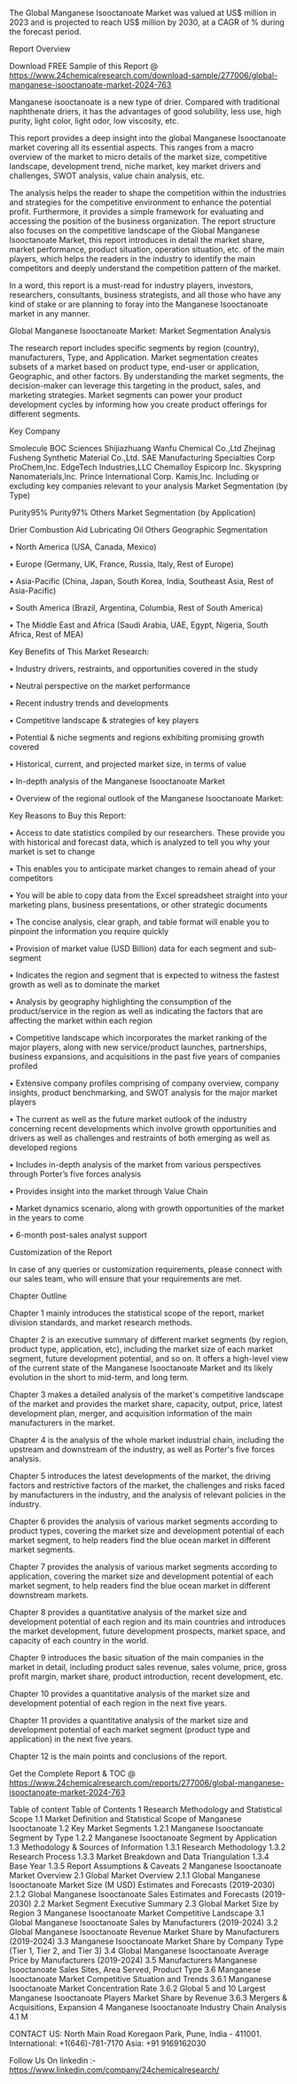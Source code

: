 The Global Manganese Isooctanoate Market was valued at US$ million in 2023 and is projected to reach US$ million by 2030, at a CAGR of % during the forecast period.

Report Overview

Download FREE Sample of this Report @ https://www.24chemicalresearch.com/download-sample/277006/global-manganese-isooctanoate-market-2024-763

Manganese isooctanoate is a new type of drier. Compared with traditional naphthenate driers, it has the advantages of good solubility, less use, high purity, light color, light odor, low viscosity, etc.

This report provides a deep insight into the global Manganese Isooctanoate market covering all its essential aspects. This ranges from a macro overview of the market to micro details of the market size, competitive landscape, development trend, niche market, key market drivers and challenges, SWOT analysis, value chain analysis, etc.

The analysis helps the reader to shape the competition within the industries and strategies for the competitive environment to enhance the potential profit. Furthermore, it provides a simple framework for evaluating and accessing the position of the business organization. The report structure also focuses on the competitive landscape of the Global Manganese Isooctanoate Market, this report introduces in detail the market share, market performance, product situation, operation situation, etc. of the main players, which helps the readers in the industry to identify the main competitors and deeply understand the competition pattern of the market.

In a word, this report is a must-read for industry players, investors, researchers, consultants, business strategists, and all those who have any kind of stake or are planning to foray into the Manganese Isooctanoate market in any manner.

Global Manganese Isooctanoate Market: Market Segmentation Analysis

The research report includes specific segments by region (country), manufacturers, Type, and Application. Market segmentation creates subsets of a market based on product type, end-user or application, Geographic, and other factors. By understanding the market segments, the decision-maker can leverage this targeting in the product, sales, and marketing strategies. Market segments can power your product development cycles by informing how you create product offerings for different segments.

Key Company

Smolecule
BOC Sciences
Shijiazhuang Wanfu Chemical Co.,Ltd
Zhejinag Fusheng Synthetic Material Co.,Ltd.
SAE Manufacturing Specialties Corp
ProChem,Inc.
EdgeTech Industries,LLC
Chemalloy
Espicorp Inc.
Skyspring Nanomaterials,Inc.
Prince International Corp.
Kamis,Inc.
Including or excluding key companies relevant to your analysis
Market Segmentation (by Type)

Purity95%
Purity97%
Others
Market Segmentation (by Application)

Drier
Combustion Aid
Lubricating Oil
Others
Geographic Segmentation

• North America (USA, Canada, Mexico)

• Europe (Germany, UK, France, Russia, Italy, Rest of Europe)

• Asia-Pacific (China, Japan, South Korea, India, Southeast Asia, Rest of Asia-Pacific)

• South America (Brazil, Argentina, Columbia, Rest of South America)

• The Middle East and Africa (Saudi Arabia, UAE, Egypt, Nigeria, South Africa, Rest of MEA)

Key Benefits of This Market Research:

• Industry drivers, restraints, and opportunities covered in the study

• Neutral perspective on the market performance

• Recent industry trends and developments

• Competitive landscape & strategies of key players

• Potential & niche segments and regions exhibiting promising growth covered

• Historical, current, and projected market size, in terms of value

• In-depth analysis of the Manganese Isooctanoate Market

• Overview of the regional outlook of the Manganese Isooctanoate Market:

Key Reasons to Buy this Report:

• Access to date statistics compiled by our researchers. These provide you with historical and forecast data, which is analyzed to tell you why your market is set to change

• This enables you to anticipate market changes to remain ahead of your competitors

• You will be able to copy data from the Excel spreadsheet straight into your marketing plans, business presentations, or other strategic documents

• The concise analysis, clear graph, and table format will enable you to pinpoint the information you require quickly

• Provision of market value (USD Billion) data for each segment and sub-segment

• Indicates the region and segment that is expected to witness the fastest growth as well as to dominate the market

• Analysis by geography highlighting the consumption of the product/service in the region as well as indicating the factors that are affecting the market within each region

• Competitive landscape which incorporates the market ranking of the major players, along with new service/product launches, partnerships, business expansions, and acquisitions in the past five years of companies profiled

• Extensive company profiles comprising of company overview, company insights, product benchmarking, and SWOT analysis for the major market players

• The current as well as the future market outlook of the industry concerning recent developments which involve growth opportunities and drivers as well as challenges and restraints of both emerging as well as developed regions

• Includes in-depth analysis of the market from various perspectives through Porter’s five forces analysis

• Provides insight into the market through Value Chain

• Market dynamics scenario, along with growth opportunities of the market in the years to come

• 6-month post-sales analyst support

Customization of the Report

In case of any queries or customization requirements, please connect with our sales team, who will ensure that your requirements are met.

Chapter Outline

Chapter 1 mainly introduces the statistical scope of the report, market division standards, and market research methods.

Chapter 2 is an executive summary of different market segments (by region, product type, application, etc), including the market size of each market segment, future development potential, and so on. It offers a high-level view of the current state of the Manganese Isooctanoate Market and its likely evolution in the short to mid-term, and long term.

Chapter 3 makes a detailed analysis of the market's competitive landscape of the market and provides the market share, capacity, output, price, latest development plan, merger, and acquisition information of the main manufacturers in the market.

Chapter 4 is the analysis of the whole market industrial chain, including the upstream and downstream of the industry, as well as Porter's five forces analysis.

Chapter 5 introduces the latest developments of the market, the driving factors and restrictive factors of the market, the challenges and risks faced by manufacturers in the industry, and the analysis of relevant policies in the industry.

Chapter 6 provides the analysis of various market segments according to product types, covering the market size and development potential of each market segment, to help readers find the blue ocean market in different market segments.

Chapter 7 provides the analysis of various market segments according to application, covering the market size and development potential of each market segment, to help readers find the blue ocean market in different downstream markets.

Chapter 8 provides a quantitative analysis of the market size and development potential of each region and its main countries and introduces the market development, future development prospects, market space, and capacity of each country in the world.

Chapter 9 introduces the basic situation of the main companies in the market in detail, including product sales revenue, sales volume, price, gross profit margin, market share, product introduction, recent development, etc.

Chapter 10 provides a quantitative analysis of the market size and development potential of each region in the next five years.

Chapter 11 provides a quantitative analysis of the market size and development potential of each market segment (product type and application) in the next five years.

Chapter 12 is the main points and conclusions of the report.

Get the Complete Report & TOC @ https://www.24chemicalresearch.com/reports/277006/global-manganese-isooctanoate-market-2024-763

Table of content
Table of Contents
1 Research Methodology and Statistical Scope
1.1 Market Definition and Statistical Scope of Manganese Isooctanoate
1.2 Key Market Segments
1.2.1 Manganese Isooctanoate Segment by Type
1.2.2 Manganese Isooctanoate Segment by Application
1.3 Methodology & Sources of Information
1.3.1 Research Methodology
1.3.2 Research Process
1.3.3 Market Breakdown and Data Triangulation
1.3.4 Base Year
1.3.5 Report Assumptions & Caveats
2 Manganese Isooctanoate Market Overview
2.1 Global Market Overview
2.1.1 Global Manganese Isooctanoate Market Size (M USD) Estimates and Forecasts (2019-2030)
2.1.2 Global Manganese Isooctanoate Sales Estimates and Forecasts (2019-2030)
2.2 Market Segment Executive Summary
2.3 Global Market Size by Region
3 Manganese Isooctanoate Market Competitive Landscape
3.1 Global Manganese Isooctanoate Sales by Manufacturers (2019-2024)
3.2 Global Manganese Isooctanoate Revenue Market Share by Manufacturers (2019-2024)
3.3 Manganese Isooctanoate Market Share by Company Type (Tier 1, Tier 2, and Tier 3)
3.4 Global Manganese Isooctanoate Average Price by Manufacturers (2019-2024)
3.5 Manufacturers Manganese Isooctanoate Sales Sites, Area Served, Product Type
3.6 Manganese Isooctanoate Market Competitive Situation and Trends
3.6.1 Manganese Isooctanoate Market Concentration Rate
3.6.2 Global 5 and 10 Largest Manganese Isooctanoate Players Market Share by Revenue
3.6.3 Mergers & Acquisitions, Expansion
4 Manganese Isooctanoate Industry Chain Analysis
4.1 M

CONTACT US:
North Main Road Koregaon Park, Pune, India - 411001.
International: +1(646)-781-7170
Asia: +91 9169162030

Follow Us On linkedin :- https://www.linkedin.com/company/24chemicalresearch/
